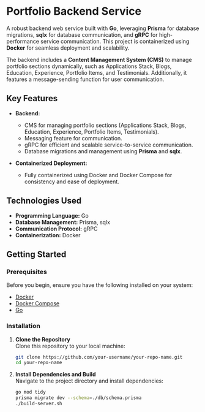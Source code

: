 # Portfolio Backend Service

A robust backend web service built with **Go**, leveraging **Prisma** for database migrations, **sqlx** for database communication, and **gRPC** for high-performance service communication. This project is containerized using **Docker** for seamless deployment and scalability.

The backend includes a **Content Management System (CMS)** to manage portfolio sections dynamically, such as Applications Stack, Blogs, Education, Experience, Portfolio Items, and Testimonials. Additionally, it features a message-sending function for user communication.

## Key Features

- **Backend:**

  - CMS for managing portfolio sections (Applications Stack, Blogs, Education, Experience, Portfolio Items, Testimonials).
  - Messaging feature for communication.
  - gRPC for efficient and scalable service-to-service communication.
  - Database migrations and management using **Prisma** and **sqlx**.

- **Containerized Deployment:**
  - Fully containerized using Docker and Docker Compose for consistency and ease of deployment.

## Technologies Used

- **Programming Language:** Go
- **Database Management:** Prisma, sqlx
- **Communication Protocol:** gRPC
- **Containerization:** Docker

## Getting Started

### Prerequisites

Before you begin, ensure you have the following installed on your system:

- [Docker](https://www.docker.com/get-started)
- [Docker Compose](https://docs.docker.com/compose/install/)
- [Go](https://golang.org/)

### Installation

1. **Clone the Repository**  
   Clone this repository to your local machine:

   ```bash
   git clone https://github.com/your-username/your-repo-name.git
   cd your-repo-name
   ```

2. **Install Dependencies and Build**  
   Navigate to the project directory and install dependencies:

   ```bash
   go mod tidy
   prisma migrate dev --schema=./db/schema.prisma
   ./build-server.sh
   ```